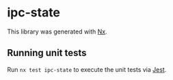 # ipc-state

This library was generated with [Nx](https://nx.dev).

## Running unit tests

Run `nx test ipc-state` to execute the unit tests via [Jest](https://jestjs.io).
